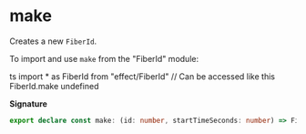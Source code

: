 # make

Creates a new `FiberId`.

To import and use `make` from the "FiberId" module:

ts
import \* as FiberId from "effect/FiberId"
// Can be accessed like this
FiberId.make
undefined

**Signature**

```ts
export declare const make: (id: number, startTimeSeconds: number) => FiberId
```
